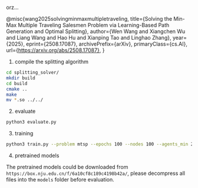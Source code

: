orz...

@misc{wang2025solvingminmaxmultipletraveling,
      title={Solving the Min-Max Multiple Traveling Salesmen Problem via Learning-Based Path Generation and Optimal Splitting}, 
      author={Wen Wang and Xiangchen Wu and Liang Wang and Hao Hu and Xianping Tao and Linghao Zhang},
      year={2025},
      eprint={2508.17087},
      archivePrefix={arXiv},
      primaryClass={cs.AI},
      url={https://arxiv.org/abs/2508.17087}, 
}


1. compile the splitting algorithm

```bash
cd splitting_solver/
mkdir build
cd build
cmake ..
make
mv *.so ../../
```

2. evaluate

```bash
python3 evaluate.py
```

3. training

```bash
python3 train.py --problem mtsp --epochs 100 --nodes 100 --agents_min 2 --agents_max 10 --folder tsp-100-2-10 --aug 16 --batch 512 --history 0 --seed 1234 --rescale 1 --div 4 --port 32423
```

4. pretrained models

The pretrained models could be downloaded from `https://box.nju.edu.cn/f/6a10cf8c189c4198b42a/`, please decompress all files into the `models` folder before evaluation.
